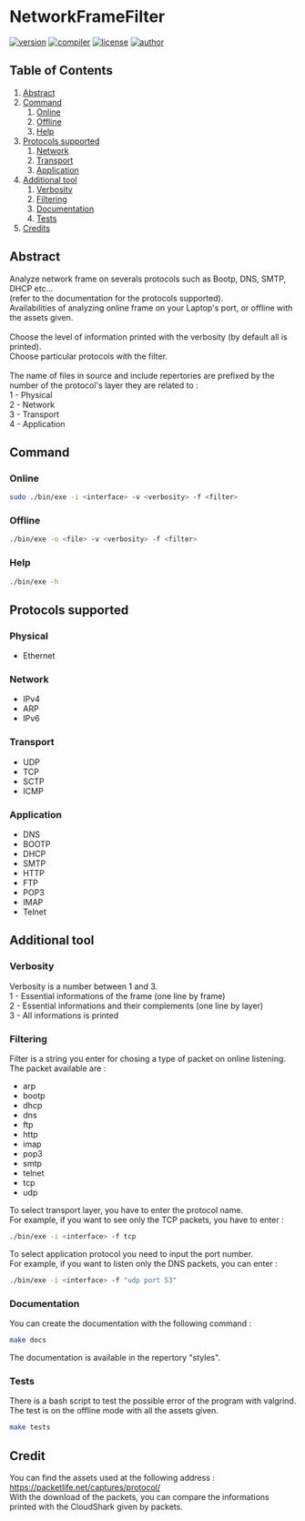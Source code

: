 # NetworkFrameFilter 
[![version](https://img.shields.io/badge/version-0.0.1-blue.svg)](https://github.com/EthanAndreas/NetworkFrameFilter)
[![compiler](https://img.shields.io/badge/compiler-gcc-red.svg)](https://github.com/EthanAndreas/NetworkFrameFilter/blob/main/Makefile)
[![license](https://img.shields.io/badge/license-GPL_3.0-yellow.svg)](https://github.com/EthanAndreas/NetworkFrameFilter/blob/main/LICENSE)
[![author](https://img.shields.io/badge/author-EthanAndreas-blue)](https://github.com/EthanAndreas)

## Table of Contents
1. [Abstract](#abstract)
2. [Command](#command)
   1. [Online](#online)
   2. [Offline](#offline)
   3. [Help](#help)
3. [Protocols supported](#protocols-supported)
   1. [Network](#network)
   2. [Transport](#transport)
   3. [Application](#application)
4. [Additional tool](#additional-tool)
   1. [Verbosity](#verbosity)
   2. [Filtering](#filtering)
   3. [Documentation](#documentation)
   4. [Tests](#tests)
5. [Credits](#credits)

## Abstract

Analyze network frame on severals protocols such as Bootp, DNS, SMTP, DHCP etc... <br />
(refer to the documentation for the protocols supported). <br />
Availabilities of analyzing online frame on your Laptop's port, or offline with the assets given. <br />
<br />
Choose the level of information printed with the verbosity (by default all is printed). <br />
Choose particular protocols with the filter. <br />
<br />
The name of files in source and include repertories are prefixed by the number of the protocol's layer they are related to : <br />
1 - Physical <br />
2 - Network <br />
3 - Transport <br />
4 - Application <br />

## Command

### Online

```bash
sudo ./bin/exe -i <interface> -v <verbosity> -f <filter>
```

### Offline

```bash
./bin/exe -o <file> -v <verbosity> -f <filter>
```

### Help

```bash
./bin/exe -h
```

## Protocols supported

### Physical

- Ethernet

### Network

- IPv4
- ARP
- IPv6

### Transport

- UDP
- TCP
- SCTP
- ICMP

### Application

- DNS
- BOOTP
- DHCP
- SMTP
- HTTP
- FTP
- POP3
- IMAP
- Telnet

## Additional tool 

### Verbosity

Verbosity is a number between 1 and 3. <br />
1 - Essential informations of the frame (one line by frame) <br />
2 - Essential informations and their complements (one line by layer)<br />
3 - All informations is printed<br />

### Filtering

Filter is a string you enter for chosing a type of packet on online listening. <br />
The packet available are : <br />

- arp
- bootp
- dhcp
- dns
- ftp
- http
- imap
- pop3
- smtp
- telnet
- tcp
- udp

To select transport layer, you have to enter the protocol name. <br />
For example, if you want to see only the TCP packets, you have to enter : <br />

```bash
./bin/exe -i <interface> -f tcp
```

To select application protocol you need to input the port number. <br />
For example, if you want to listen only the DNS packets, you can enter : <br />

```bash
./bin/exe -i <interface> -f "udp port 53"
```

### Documentation

You can create the documentation with the following command : <br />

```bash
make docs
```

The documentation is available in the repertory "styles". <br />

### Tests

There is a bash script to test the possible error of the program with valgrind. <br />
The test is on the offline mode with all the assets given. <br />

```bash
make tests
```

## Credit

You can find the assets used at the following address : <br />
<https://packetlife.net/captures/protocol/> <br />
With the download of the packets, you can compare the informations printed with the CloudShark given by packets. <br />
